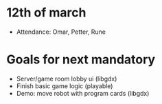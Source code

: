 # 12th of march
* Attendance: Omar, Petter, Rune

# Goals for next mandatory
* Server/game room lobby ui (libgdx)
* Finish basic game logic (playable)
* Demo: move robot with program cards (libgdx)
